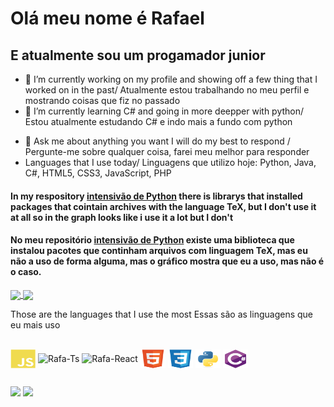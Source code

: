 # Olá meu nome é Rafael
## E atualmente sou um progamador junior
<link rel="stylesheet" type='text/css' href="https://cdn.jsdelivr.net/gh/devicons/devicon@latest/devicon.min.css" />

- 🔭 I’m currently working on my profile and showing off a few thing that I worked on in the past/ Atualmente estou trabalhando no meu perfil e mostrando coisas que fiz no passado
- 🌱 I’m currently learning C# and going in more deepper with python/ Estou atualmente estudando C# e indo mais a fundo com python
<!-- - 👯 I’m looking to collaborate on ...
- 🤔 I’m looking for help with ...
- ⚡ Fun fact: ... -->
- 💬 Ask me about anything you want I will do my best to respond / Pergunte-me sobre qualquer coisa, farei meu melhor para responder
- Languages that I use today/ Linguagens que utilizo hoje: Python, Java, C#, HTML5, CSS3, JavaScript, PHP 


#### In my respository [intensivão de Python](https://github.com/RafaelLucasSegalRamos/intensivao_de_python) there is librarys that installed packages that cointain archives with the language TeX, but I don't use it at all so in the graph looks like i use it a lot but I don't
#### No meu repositório [intensivão de Python](https://github.com/RafaelLucasSegalRamos/intensivao_de_python) existe uma biblioteca que instalou pacotes que continham arquivos com linguagem TeX, mas eu não a uso de forma alguma, mas o gráfico mostra que eu a uso, mas não é o caso.


<a href="https://github.com/anuraghazra/github-readme-stats">
  <img height=150 align="center" src="https://github-readme-stats.vercel.app/api?username=RafaelLucasSegalRamos&show_icons=true&theme=cobalt" />
</a>
<a href="https://github.com/anuraghazra/convoychat">
  <img height=150 align="center" src="https://github-readme-stats.vercel.app/api/top-langs/?username=RafaelLucasSegalRamos&hide_progress=true&theme=cobalt" />
</a>

Those are the languages that I use the most
Essas são as linguagens que eu mais uso

<div style="display: inline_block"><br>
  <img align="center" alt="Rafa-Js" height="30" width="40" src="https://raw.githubusercontent.com/devicons/devicon/master/icons/javascript/javascript-plain.svg">
  <img align="center" alt="Rafa-Ts" height="30" width="40" src="https://cdn.jsdelivr.net/gh/devicons/devicon@latest/icons/php/php-original.svg">
  <img align="center" alt="Rafa-React" height="30" width="40" src="https://cdn.jsdelivr.net/gh/devicons/devicon@latest/icons/java/java-original.svg">
  <img align="center" alt="Rafa-HTML" height="30" width="40" src="https://raw.githubusercontent.com/devicons/devicon/master/icons/html5/html5-original.svg">
  <img align="center" alt="Rafa-CSS" height="30" width="40" src="https://raw.githubusercontent.com/devicons/devicon/master/icons/css3/css3-original.svg">
  <img align="center" alt="Rafa-Python" height="30" width="40" src="https://raw.githubusercontent.com/devicons/devicon/master/icons/python/python-original.svg">
  <img align="center" alt="Rafa-Csharp" height="30" width="40" src="https://raw.githubusercontent.com/devicons/devicon/master/icons/csharp/csharp-original.svg">
</div>


 ## 


<div> 
<!--  <a href="https://instagram.com/rafaballerini" target="_blank"><img src="https://img.shields.io/badge/-Instagram-%23E4405F?style=for-the-badge&logo=instagram&logoColor=white" target="_blank"></a>
 	<a href="https://www.twitch.tv/rafaballerinii" target="_blank"><img src="https://img.shields.io/badge/Twitch-9146FF?style=for-the-badge&logo=twitch&logoColor=white" target="_blank"></a>
 <a href="https://discord.gg/wagxzStdcR" target="_blank"><img src="https://img.shields.io/badge/Discord-7289DA?style=for-the-badge&logo=discord&logoColor=white" target="_blank"></a>  -->
  <a href = "mailto:rafael.segal81@gmail.com@gmail.com"><img src="https://img.shields.io/badge/-Gmail-%23333?style=for-the-badge&logo=gmail&logoColor=white" target="_blank"></a>
  <a href="https://www.linkedin.com/in/rafael-lucas-segal-ramos-947541301/" target="_blank"><img src="https://img.shields.io/badge/-LinkedIn-%230077B5?style=for-the-badge&logo=linkedin&logoColor=white" target="_blank"></a> 
  
</div>
